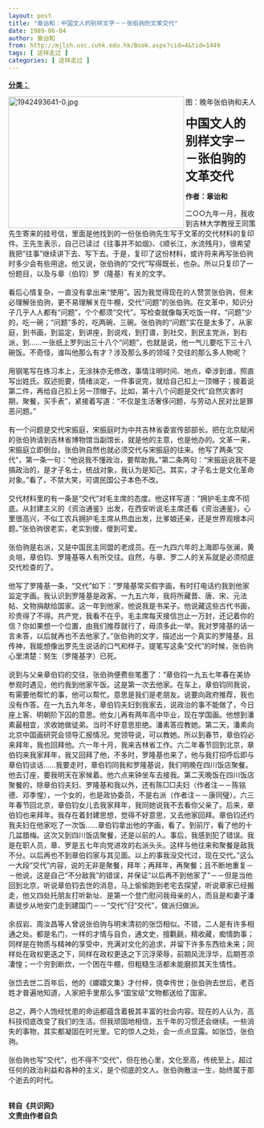 ```yaml
---
layout: post
title: "章诒和：中国文人的别样文字－－张伯驹的文革交代"
date: 1989-06-04
author: 章诒和
from: http://mjlsh.usc.cuhk.edu.hk/Book.aspx?cid=4&tid=1449
tags: [ 这样走过 ]
categories: [ 这样走过 ]
---
```


<div style="margin: 15px 10px 10px 0px;">
 <div>
  <span id="ctl00_ContentPlaceHolder1_chapter1_SubjectLabel" style="font-weight:bold;text-decoration:underline;">
   分类：
  </span>
 </div>
 <p>
  <img align="left" alt="1942493641-0.jpg" border="0" height="262" src="http://mjlsh.usc.cuhk.edu.hk/medias/contents/1449/1942493641-0.jpg" width="350"/>
 </p>
 <p>
 </p>
 <p>
  图：晚年张伯驹和夫人
 </p>
 <p>
 </p>
 <p>
  <strong>
   <font size="5">
    中国文人的别样文字－－张伯驹的文革交代
   </font>
  </strong>
 </p>
 <p>
  <strong>
   作者：章诒和
  </strong>
 </p>
 <p>
  二○○九年一月，我收到吉林大学教授王同策先生寄来的挂号信，里面是他找到的一份张伯驹先生写于文革的交代材料的复印件。王先生表示，自己已读过《往事并不如烟》、《顺长江，水流残月》，很希望我把“往事”继续讲下去、写下去。于是，复印了这份材料，或许将来再写张伯驹时多少会有些用途。他又说，张伯驹的“交代”写得既长，也杂。所以只复印了一份题目，以及与章（伯钧）罗（隆基）有关的文字。
  <br/>
  <br/>
  看后心情复杂，一直没有拿出来“使用”。因为我觉得现在的人赞赏张伯驹，但未必理解张伯驹，更不易理解关在牛棚，交代“问题”的张伯驹。在文革中，知识分子几乎人人都有“问题”，个个都须“交代”。写检查就像每天吃饭一样，“问题”少的，吃一碗；“问题”多的，吃两碗、三碗。张伯驹的“问题”实在是太多了，从家庭，到书画，到监定，到讲座，到说戏，到打谱，到社交，到民主党派，到右派，到……一张纸上罗列出三十八个“问题”，也就是说，他一气儿要吃下三十八碗饭。不奇怪，谁叫他那么有才？涉及那么多的领域？交往的那么多人物呢？
  <br/>
  <br/>
  用钢笔写在练习本上，无涂抹亦无修改，事情注明时间、地点，牵涉到谁，照直写出姓氏。叙述扼要，情绪淡定，一件事说完，就给自己扣上一顶帽子；接着说第二件，再给自己扣上另一顶帽子。比如，第十八个问题是交代“自然灾害时期，聚餐，买手表”，紧接着写道：“不仅是生活奢侈问题，与劳动人民对比是罪恶问题。”
  <br/>
  <br/>
  有一个问题是交代宋振庭，宋振庭时为中共吉林省委宣传部部长。把在北京赋闲的张伯驹请到吉林省博物馆当副馆长，就是他的主意，也是他办的。文革一来，宋振庭立即倒台。张伯驹自然也就必须交代与宋振庭的往来。他写了两条“交代”，第一条一句：“他说我不懂政治，要帮助我。”第二条两句：“宋振庭说我不是搞政治的，是才子名士，统战对象，我认为是知己。其实，才子名士是文化革命对象。”看了，不禁大笑，可谓民国公子本色不改。
  <br/>
  <br/>
  交代材料里的有一条是“交代”对毛主席的态度。他这样写道：“拥护毛主席不彻底。从封建主义的《资治通鉴》出发，在西安听说毛主席还看《资治通鉴》，心里很高兴，不似工农兵拥护毛主席从热血出发，比爹娘还亲，还是世界观根本问题。”张伯驹很老实，老实到儍，儍到可爱。
  <br/>
  <br/>
  张伯驹是右派，又是中国民主同盟的老成员。在一九四六年的上海即与张澜，黄炎培，章伯钧、罗隆基等人有所交往。自然，与章、罗二人的关系就是必须彻底交代检查的了。
  <br/>
  <br/>
  他写了罗隆基一条，“交代”如下：“罗隆基常买假字画，有时打电话约我到他家监定字画。我认识到罗隆基是政客。一九五六年，我将所藏晋、唐、宋、元法帖、文物捐献给国家。这一年到他家，他说我是书呆子。他说藏这些古代书画，珍贵得了不得。共产党，我看不在乎。毛主席每天接信岂止一万封，还记着你的信？你如果想一个位置，由我们推荐就行了，毋须多此一举。我对罗隆基的话一言未答，以后就再也不去他家了。”张伯驹的文字，描述出一个真实的罗隆基，且传神，我能想像出罗先生说话的口气和样子。提笔写这条“交代”的时候，张伯驹心里清楚：努生（罗隆基字）已死。
  <br/>
  <br/>
  说到与父亲章伯钧的交往，张伯驹便费些笔墨了：“章伯钧一九五七年春在美协参观时遇见，他约我到他家午饭。这是第一次去他家。在车上，章伯钧同我说，有需要他帮忙的事，他可以帮忙。意思是我们是老朋友。说要向政府推荐，我也没有作答。在一九五九年冬，章伯钧夫妇到我家去，说政治的事不能做了，今日座上客、明朝阶下囚的意思。他女儿再有两年高中毕业，现在学国画。他想到潘素最相宜，求收她做徒弟。当时不好意思拒绝。潘素答应教她。第二天，潘素向北京中国画研究会领导汇报情况。党领导说，可以教她。所以到春节，章伯钧必来拜年，我也回拜他。六一年十月，我来吉林省工作。六二年春节回到北京，章伯钧来我家拜年，我又回拜了他，不多时，罗隆基也来了，他与我打招呼后即与章伯钧谈话……我要走时，章伯钧同我和罗隆基说，我们明晚在四川饭店聚餐。他去订座，要我明天在家候着。他六点来钟坐车去接我。第二天晚饭在四川饭店聚餐的，除章伯钧夫妇、罗隆基和我以外，还有陈□□夫妇（作者注－－陈铭德、邓季惺），一个女的，也是政协委员，不是右派（作者注－－康同璧）。六三年春节回北京，章伯钧女儿去我家拜年，我同她说我不去看你父亲了。后来，章伯钧也来拜年。我存在着封建思想，觉得不好意思，又去他家回拜。章伯钧还约我夫妇在他家吃了一次饭……章伯钧拿出他的字画，看了。到前厅，看了他的十几盆腊梅。这次又到四川饭店聚餐，还是以前的人。事后，我感到犯了错误。我是在职人员，章、罗是五七年向党进攻的右派头头。这样与他往来和聚餐是敌我不分。以后再也不到章伯钧家与其见面。以上的事我没交代过，现在交代。”这么一大段“交代”内容，说的无非是聚餐，拜年；再拜年，再聚餐；且不断地重复－－他说，这是自己“不分敌我”的错误，并保证“以后再不到他家了”－－但是当他回到北京，听说章伯钧去世的消息，马上偷偷跑到老宅去探望，听说章家已经搬走，他又四处托朋友打听新址、是第一个登门慰问我母亲的人，而且是和妻子潘素徒步从地安门走到建国门－－“交代”归“交代”，做派归做派。
  <br/>
  <br/>
  余叔岩、周汝昌等人曾说张伯驹与明末清初的张岱相似。不错，二人是有许多相通之处。都是名门，一样的才情与自负，通文史，擅氍毹，精收藏，痴情韵事；同样是在物质与精神的享受中，充满对文化的追求，并留下许多东西给未来；同样处在政权更迭之下，同样在政权更迭之下沉浮荣辱，前期风流浮华，后期苍凉凄惶；一个穷到断炊，一个困在牛棚，但粗糙生活都未能磨损其天生情性。
  <br/>
  <br/>
  张岱去世二百年后，他的《嫏嬛文集》才付梓，侥幸传世；张伯驹去世后，老百姓才普遍地知道，人家把手里那么多“国宝级”文物都送给了国家。
  <br/>
  <br/>
  总之，两个人饱经忧患的命运都蕴含着极其丰富的社会内容。现在的人认为，高科技彻底改变了我们的生活。但我顽固地相信，五千年的习惯还会继续。一些消失的事物，其实都凝固在时光里。它的惊人之处，会一点点显露。如张岱，张伯驹。
  <br/>
  <br/>
  张伯驹也写“交代”，也不得不“交代”，但在他心里，文化至高，传统至上，超过任何的政治利益和各种的主义，是个彻底的文人。张伯驹散淡一生，始终属于那个逝去的时代。
 </p>
 <p>
  <br/>
  <strong>
   转自《共识网》
   <br/>
   文责由作者自负
  </strong>
 </p>
</div>

